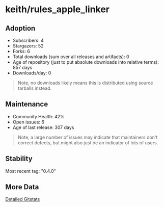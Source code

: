 # keith/rules_apple_linker

## Adoption

- Subscribers: 4
- Stargazers: 52
- Forks: 6
- Total downloads (sum over all releases and artifacts): 0
- Age of repository (just to put absolute downloads into relative terms): 857 days
- Downloads/day: 0

> Note, no downloads likely means this is distributed using source tarballs instead.

## Maintenance

- Community Health: 42%
- Open issues: 6
- Age of last release: 307 days

> Note, a large number of issues may indicate that maintainers don't correct defects, but might also
> just be an indicator of lots of users.

## Stability

Most recent tag: "0.4.0"

## More Data

[Detailed Gitstats](/bazel-catalog/gitstats/keith/rules_apple_linker)

